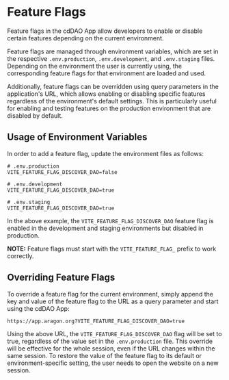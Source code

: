 # Feature Flags

Feature flags in the cdDAO App allow developers to enable or disable certain features depending on the current environment.

Feature flags are managed through environment variables, which are set in the respective `.env.production`, `.env.development`, and `.env.staging` files. Depending on the environment the user is currently using, the corresponding feature flags for that environment are loaded and used.

Additionally, feature flags can be overridden using query parameters in the application's URL, which allows enabling or disabling specific features regardless of the environment's default settings. This is particularly useful for enabling and testing features on the production environment that are disabled by default.

## Usage of Environment Variables

In order to add a feature flag, update the environment files as follows:

```plaintext
# .env.production
VITE_FEATURE_FLAG_DISCOVER_DAO=false

# .env.development
VITE_FEATURE_FLAG_DISCOVER_DAO=true

# .env.staging
VITE_FEATURE_FLAG_DISCOVER_DAO=true
```

In the above example, the `VITE_FEATURE_FLAG_DISCOVER_DAO` feature flag is enabled in the development and staging environments but disabled in production.

**NOTE:** Feature flags must start with the `VITE_FEATURE_FLAG_` prefix to work correctly.

## Overriding Feature Flags

To override a feature flag for the current environment, simply append the key and value of the feature flag to the URL as a query parameter and start using the cdDAO App:

```
https://app.aragon.org?VITE_FEATURE_FLAG_DISCOVER_DAO=true
```

Using the above URL, the `VITE_FEATURE_FLAG_DISCOVER_DAO` flag will be set to true, regardless of the value set in the `.env.production` file. This override will be effective for the whole session, even if the URL changes within the same session. To restore the value of the feature flag to its default or environment-specific setting, the user needs to open the website on a new session.
